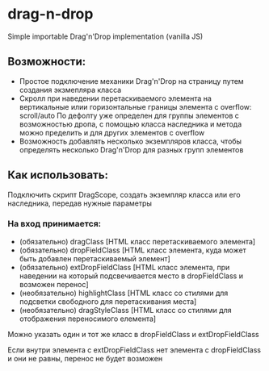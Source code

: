 # drag-n-drop
Simple importable Drag'n'Drop implementation (vanilla JS) 

## Возможности:
+ Простое подключение механики Drag'n'Drop на страницу путем создания экзмепляра класса
+ Скролл при наведении перетаскиваемого элемента на вертикальные илии горизонтальные границы элемента с overflow: scroll/auto
По дефолту уже определен для группы элементов с возможностью дропа, с помощью класса наследника и метода можно пределить и для других элементов с overflow
+ Возможность добавлять несколько экземпляров класса, чтобы определять несколько Drag'n'Drop для разных групп элементов

## Как использовать:
Подключить скрипт DragScope, создать экземпляр класса или его наследника, передав нужные параметры
### На вход принимается:
+ (обязательно) dragClass [HTML класс перетаскиваемого элемента]
+ (обязательно) dropFieldClass [HTML класс элемента, куда может быть добавлен перетаскиваемый элемент]
+ (обязательно) extDropFieldClass [HTML класс элемента, при наведении на который подсвечивается место в dropFieldClass и возможен перенос]
+ (необязательно) highlightClass [HTML класс со стилями для подсветки свободного для перетаскивания места]
+ (необязательно) dragStyleClass [HTML класс со стилями для отображения переносимого елемента]

Можно указать один и тот же класс в dropFieldClass и extDropFieldClass

Если внутри элемента с extDropFieldClass нет элемента с dropFieldClass и они не равны, перенос не будет возможен
